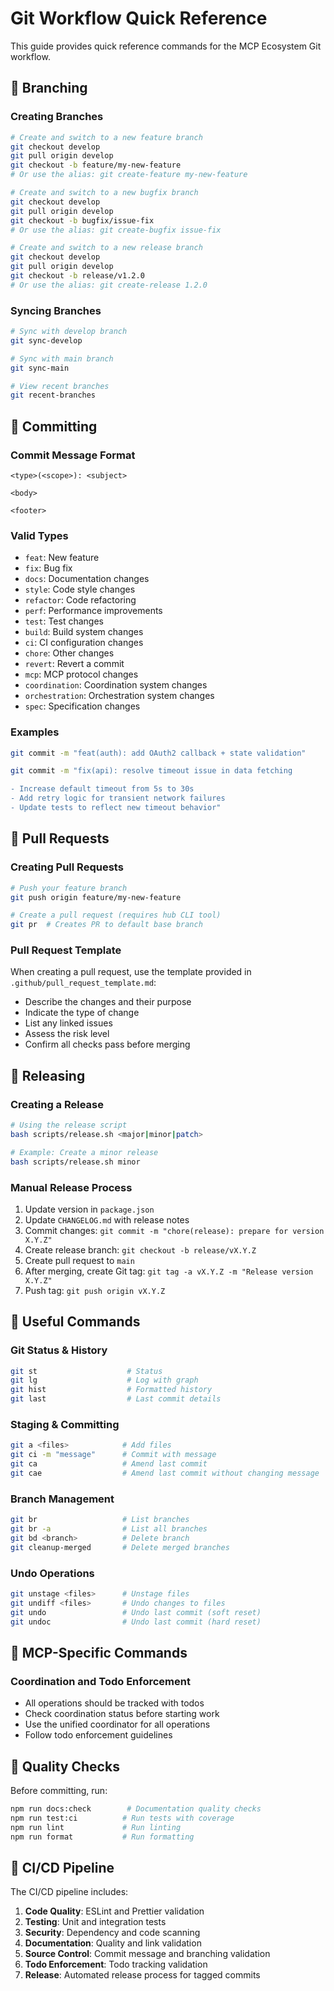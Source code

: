 # Git Workflow Quick Reference

This guide provides quick reference commands for the MCP Ecosystem Git workflow.

## 🌳 Branching

### Creating Branches
```bash
# Create and switch to a new feature branch
git checkout develop
git pull origin develop
git checkout -b feature/my-new-feature
# Or use the alias: git create-feature my-new-feature

# Create and switch to a new bugfix branch
git checkout develop
git pull origin develop
git checkout -b bugfix/issue-fix
# Or use the alias: git create-bugfix issue-fix

# Create and switch to a new release branch
git checkout develop
git pull origin develop
git checkout -b release/v1.2.0
# Or use the alias: git create-release 1.2.0
```

### Syncing Branches
```bash
# Sync with develop branch
git sync-develop

# Sync with main branch
git sync-main

# View recent branches
git recent-branches
```

## 📝 Committing

### Commit Message Format
```
<type>(<scope>): <subject>

<body>

<footer>
```

### Valid Types
- `feat`: New feature
- `fix`: Bug fix
- `docs`: Documentation changes
- `style`: Code style changes
- `refactor`: Code refactoring
- `perf`: Performance improvements
- `test`: Test changes
- `build`: Build system changes
- `ci`: CI configuration changes
- `chore`: Other changes
- `revert`: Revert a commit
- `mcp`: MCP protocol changes
- `coordination`: Coordination system changes
- `orchestration`: Orchestration system changes
- `spec`: Specification changes

### Examples
```bash
git commit -m "feat(auth): add OAuth2 callback + state validation"

git commit -m "fix(api): resolve timeout issue in data fetching

- Increase default timeout from 5s to 30s
- Add retry logic for transient network failures
- Update tests to reflect new timeout behavior"
```

## 🔄 Pull Requests

### Creating Pull Requests
```bash
# Push your feature branch
git push origin feature/my-new-feature

# Create a pull request (requires hub CLI tool)
git pr  # Creates PR to default base branch
```

### Pull Request Template
When creating a pull request, use the template provided in `.github/pull_request_template.md`:

- Describe the changes and their purpose
- Indicate the type of change
- List any linked issues
- Assess the risk level
- Confirm all checks pass before merging

## 🚀 Releasing

### Creating a Release
```bash
# Using the release script
bash scripts/release.sh <major|minor|patch>

# Example: Create a minor release
bash scripts/release.sh minor
```

### Manual Release Process
1. Update version in `package.json`
2. Update `CHANGELOG.md` with release notes
3. Commit changes: `git commit -m "chore(release): prepare for version X.Y.Z"`
4. Create release branch: `git checkout -b release/vX.Y.Z`
5. Create pull request to `main`
6. After merging, create Git tag: `git tag -a vX.Y.Z -m "Release version X.Y.Z"`
7. Push tag: `git push origin vX.Y.Z`

## 🔧 Useful Commands

### Git Status & History
```bash
git st                    # Status
git lg                    # Log with graph
git hist                  # Formatted history
git last                  # Last commit details
```

### Staging & Committing
```bash
git a <files>            # Add files
git ci -m "message"      # Commit with message
git ca                   # Amend last commit
git cae                  # Amend last commit without changing message
```

### Branch Management
```bash
git br                   # List branches
git br -a                # List all branches
git bd <branch>          # Delete branch
git cleanup-merged       # Delete merged branches
```

### Undo Operations
```bash
git unstage <files>      # Unstage files
git undiff <files>       # Undo changes to files
git undo                 # Undo last commit (soft reset)
git undoc                # Undo last commit (hard reset)
```

## 🤖 MCP-Specific Commands

### Coordination and Todo Enforcement
- All operations should be tracked with todos
- Check coordination status before starting work
- Use the unified coordinator for all operations
- Follow todo enforcement guidelines

## 🧪 Quality Checks

Before committing, run:
```bash
npm run docs:check        # Documentation quality checks
npm run test:ci          # Run tests with coverage
npm run lint             # Run linting
npm run format           # Run formatting
```

## 🚦 CI/CD Pipeline

The CI/CD pipeline includes:

1. **Code Quality**: ESLint and Prettier validation
2. **Testing**: Unit and integration tests
3. **Security**: Dependency and code scanning
4. **Documentation**: Quality and link validation
5. **Source Control**: Commit message and branching validation
6. **Todo Enforcement**: Todo tracking validation
7. **Release**: Automated release process for tagged commits